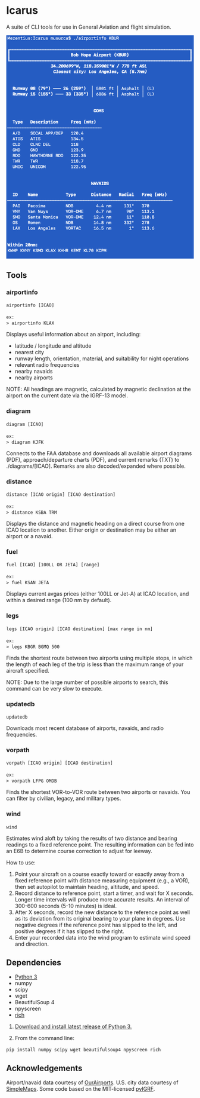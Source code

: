 # Icarus
A suite of CLI tools for use in General Aviation and flight simulation.

![Example](https://github.com/musurca/Icarus/raw/master/images/screen.png)

## Tools
### airportinfo
```
airportinfo [ICAO]

ex:
> airportinfo KLAX
```
Displays useful information about an airport, including:
* latitude / longitude and altitude
* nearest city
* runway length, orientation, material, and suitability for night operations
* relevant radio frequencies
* nearby navaids
* nearby airports

NOTE: All headings are magnetic, calculated by magnetic declination at the airport on the current date via the IGRF-13 model.

### diagram
```
diagram [ICAO]

ex: 
> diagram KJFK
```
Connects to the FAA database and downloads all available airport diagrams (PDF), approach/departure charts (PDF), and current remarks (TXT) to ./diagrams/[ICAO]. Remarks are also decoded/expanded where possible.

### distance
```
distance [ICAO origin] [ICAO destination]

ex:
> distance KSBA TRM 
```
Displays the distance and magnetic heading on a direct course from one ICAO location to another. Either origin or destination may be either an airport or a navaid.

### fuel
```
fuel [ICAO] [100LL OR JETA] [range]

ex:
> fuel KSAN JETA
```
Displays current avgas prices (either 100LL or Jet-A) at ICAO location, and within a desired range (100 nm by default).

### legs
```
legs [ICAO origin] [ICAO destination] [max range in nm]

ex:
> legs KBGR BGMQ 500
```
Finds the shortest route between two airports using multiple stops, in which the length of each leg of the trip is less than the maximum range of your aircraft specified.

NOTE: Due to the large number of possible airports to search, this command can be very slow to execute.

### updatedb
```
updatedb
```
Downloads most recent database of airports, navaids, and radio frequencies.

### vorpath
```
vorpath [ICAO origin] [ICAO destination]

ex:
> vorpath LFPG OMDB
```
Finds the shortest VOR-to-VOR route between two airports or navaids. You can filter by civilian, legacy, and military types.

### wind
```
wind
```
Estimates wind aloft by taking the results of two distance and bearing readings to a fixed reference point. The resulting information can be fed into an E6B to determine course correction to adjust for leeway.

How to use:
1) Point your aircraft on a course exactly toward or exactly away from a fixed reference point with distance measuring equipment (e.g., a VOR), then set autopilot to maintain heading, altitude, and speed.
2) Record distance to reference point, start a timer, and wait for X seconds. Longer time intervals will produce more accurate results. An interval of 300-600 seconds (5-10 minutes) is ideal.
3) After X seconds, record the new distance to the reference point as well as its deviation from its original bearing to your plane in degrees. Use negative degrees if the reference point has slipped to the left, and positive degrees if it has slipped to the right.
4) Enter your recorded data into the wind program to estimate wind speed and direction.

## Dependencies
* [Python 3](https://www.python.org/downloads/)
* numpy
* scipy 
* wget 
* BeautifulSoup 4
* npyscreen 
* [rich](https://github.com/willmcgugan/rich)

1) [Download and install latest release of Python 3.](https://www.python.org/downloads/)

2) From the command line:
```
pip install numpy scipy wget beautifulsoup4 npyscreen rich
```

## Acknowledgements
Airport/navaid data courtesy of [OurAirports](http://ourairports.com).
U.S. city data courtesy of [SimpleMaps](https://simplemaps.com/data/us-cities).
Some code based on the MIT-licensed [pyIGRF](https://github.com/zzyztyy/pyIGRF).